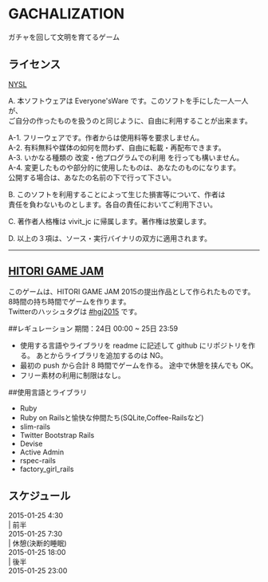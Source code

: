 # GACHALIZATION
ガチャを回して文明を育てるゲーム  

## ライセンス

[NYSL](http://www.kmonos.net/nysl/)

A. 本ソフトウェアは Everyone'sWare です。このソフトを手にした一人一人が、  
   ご自分の作ったものを扱うのと同じように、自由に利用することが出来ます。

  A-1. フリーウェアです。作者からは使用料等を要求しません。  
  A-2. 有料無料や媒体の如何を問わず、自由に転載・再配布できます。  
  A-3. いかなる種類の 改変・他プログラムでの利用 を行っても構いません。  
  A-4. 変更したものや部分的に使用したものは、あなたのものになります。  
       公開する場合は、あなたの名前の下で行って下さい。

B. このソフトを利用することによって生じた損害等について、作者は  
   責任を負わないものとします。各自の責任においてご利用下さい。

C. 著作者人格権は vivit_jc に帰属します。著作権は放棄します。

D. 以上の３項は、ソース・実行バイナリの双方に適用されます。

---
## [HITORI GAME JAM](https://twitter.com/aoitaku/status/558621958732910593) 
このゲームは、HITORI GAME JAM 2015の提出作品として作られたものです。  
8時間の持ち時間でゲームを作ります。  
Twitterのハッシュタグは [#hgj2015](https://twitter.com/search?q=%23hgj2015&src=typd) です。

##レギュレーション
期間：24日 00:00 ~ 25日 23:59

- 使用する言語やライブラリを readme に記述して github にリポジトリを作る。 あとからライブラリを追加するのは NG。
- 最初の push から合計 8 時間でゲームを作る。 途中で休憩を挟んでも OK。
- フリー素材の利用に制限はなし。

##使用言語とライブラリ

- Ruby
- Ruby on Railsと愉快な仲間たち(SQLite,Coffee-Railsなど)
- slim-rails
- Twitter Bootstrap Rails
- Devise
- Active Admin
- rspec-rails
- factory\_girl\_rails

## スケジュール

2015-01-25 4:30  
| 前半  
2015-01-25 7:30  
| 休憩(決断的睡眠)  
2015-01-25 18:00  
| 後半  
2015-01-25 23:00